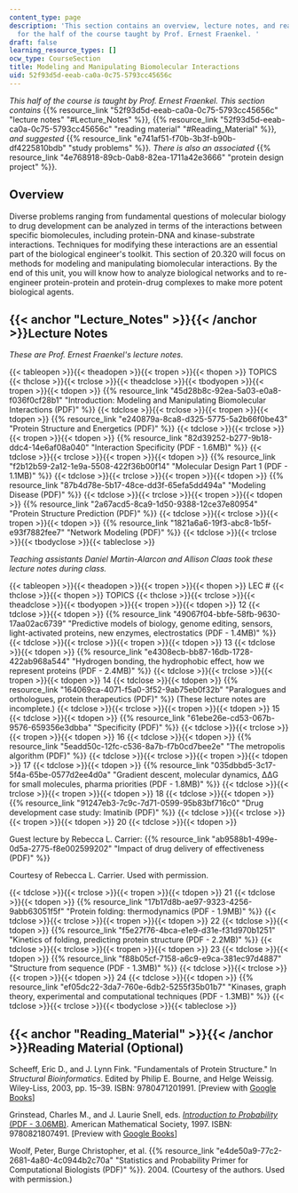 ```yaml
---
content_type: page
description: 'This section contains an overview, lecture notes, and reading material
  for the half of the course taught by Prof. Ernest Fraenkel. '
draft: false
learning_resource_types: []
ocw_type: CourseSection
title: Modeling and Manipulating Biomolecular Interactions
uid: 52f93d5d-eeab-ca0a-0c75-5793cc45656c
---
```

*This half of the course is taught by Prof. Ernest Fraenkel. This section contains* {{% resource_link "52f93d5d-eeab-ca0a-0c75-5793cc45656c" "lecture notes" "#Lecture_Notes" %}}*,* {{% resource_link "52f93d5d-eeab-ca0a-0c75-5793cc45656c" "reading material" "#Reading_Material" %}}*, and suggested* {{% resource_link "e741af51-f70b-3b3f-b90b-df4225810bdb" "study problems" %}}*. There is also an associated* {{% resource_link "4e768918-89cb-0ab8-82ea-1711a42e3666" "protein design project" %}}*.*

## Overview

Diverse problems ranging from fundamental questions of molecular biology to drug development can be analyzed in terms of the interactions between specific biomolecules, including protein-DNA and kinase-substrate interactions. Techniques for modifying these interactions are an essential part of the biological engineer's toolkit. This section of 20.320 will focus on methods for modeling and manipulating biomolecular interactions. By the end of this unit, you will know how to analyze biological networks and to re-engineer protein-protein and protein-drug complexes to make more potent biological agents.

## {{< anchor "Lecture_Notes" >}}{{< /anchor >}}Lecture Notes

*These are Prof. Ernest Fraenkel's lecture notes.*

{{< tableopen >}}{{< theadopen >}}{{< tropen >}}{{< thopen >}}
TOPICS
{{< thclose >}}{{< trclose >}}{{< theadclose >}}{{< tbodyopen >}}{{< tropen >}}{{< tdopen >}}
{{% resource_link "45d28b8c-92ea-5a03-e0a8-f036f0cf28b1" "Introduction: Modeling and Manipulating Biomolecular Interactions (PDF)" %}}
{{< tdclose >}}{{< trclose >}}{{< tropen >}}{{< tdopen >}}
{{% resource_link "e240879a-8ca8-d325-5775-5a2b66f0be43" "Protein Structure and Energetics (PDF)" %}}
{{< tdclose >}}{{< trclose >}}{{< tropen >}}{{< tdopen >}}
{{% resource_link "82d39252-b277-9b18-ddc4-14e6af08a040" "Interaction Specificity (PDF - 1.6MB)" %}}
{{< tdclose >}}{{< trclose >}}{{< tropen >}}{{< tdopen >}}
{{% resource_link "f2b12b59-2a12-1e9a-5508-422f36b00f14" "Molecular Design Part 1 (PDF - 1.1MB)" %}}
{{< tdclose >}}{{< trclose >}}{{< tropen >}}{{< tdopen >}}
{{% resource_link "87b4d78e-5b17-48ce-dd3f-65efa5dd494a" "Modeling Disease (PDF)" %}}
{{< tdclose >}}{{< trclose >}}{{< tropen >}}{{< tdopen >}}
{{% resource_link "2a67acd5-8ca9-1d50-9388-12ce37e80954" "Protein Structure Prediction (PDF)" %}}
{{< tdclose >}}{{< trclose >}}{{< tropen >}}{{< tdopen >}}
{{% resource_link "1821a6a6-19f3-abc8-1b5f-e93f7882fee7" "Network Modeling (PDF)" %}}
{{< tdclose >}}{{< trclose >}}{{< tbodyclose >}}{{< tableclose >}}

*Teaching assistants Daniel Martin-Alarcon and Allison Claas took these lecture notes during class.*

{{< tableopen >}}{{< theadopen >}}{{< tropen >}}{{< thopen >}}
LEC #
{{< thclose >}}{{< thopen >}}
TOPICS
{{< thclose >}}{{< trclose >}}{{< theadclose >}}{{< tbodyopen >}}{{< tropen >}}{{< tdopen >}}
12
{{< tdclose >}}{{< tdopen >}}
{{% resource_link "49067f04-bbfe-58fb-9630-17aa02ac6739" "Predictive models of biology, genome editing, sensors, light-activated proteins, new enzymes, electrostatics (PDF - 1.4MB)" %}}
{{< tdclose >}}{{< trclose >}}{{< tropen >}}{{< tdopen >}}
13
{{< tdclose >}}{{< tdopen >}}
{{% resource_link "e4308ecb-bb87-16db-1728-422ab968a544" "Hydrogen bonding, the hydrophobic effect, how we represent proteins (PDF - 2.4MB)" %}}
{{< tdclose >}}{{< trclose >}}{{< tropen >}}{{< tdopen >}}
14
{{< tdclose >}}{{< tdopen >}}
{{% resource_link "164069ca-4071-f5a0-3f52-9ab75eb0f32b" "Paralogues and orthologues, protein therapeutics (PDF)" %}} (These lecture notes are incomplete.)
{{< tdclose >}}{{< trclose >}}{{< tropen >}}{{< tdopen >}}
15
{{< tdclose >}}{{< tdopen >}}
{{% resource_link "61ebe26e-cd53-067b-9576-659356e3dbba" "Specificity (PDF)" %}}
{{< tdclose >}}{{< trclose >}}{{< tropen >}}{{< tdopen >}}
16
{{< tdclose >}}{{< tdopen >}}
{{% resource_link "5eadd50c-12fc-c536-8a7b-f7b0cd7bee2e" "The metropolis algorithm (PDF)" %}}
{{< tdclose >}}{{< trclose >}}{{< tropen >}}{{< tdopen >}}
17
{{< tdclose >}}{{< tdopen >}}
{{% resource_link "035dbbd5-3c17-5f4a-65be-0577d2ee4d0a" "Gradient descent, molecular dynamics, ΔΔG for small molecules, pharma priorities (PDF - 1.8MB)" %}}
{{< tdclose >}}{{< trclose >}}{{< tropen >}}{{< tdopen >}}
18
{{< tdclose >}}{{< tdopen >}}
{{% resource_link "91247eb3-7c9c-7d71-0599-95b83bf716c0" "Drug development case study: Imatinib (PDF)" %}}
{{< tdclose >}}{{< trclose >}}{{< tropen >}}{{< tdopen >}}
20
{{< tdclose >}}{{< tdopen >}}

Guest lecture by Rebecca L. Carrier: {{% resource_link "ab9588b1-499e-0d5a-2775-f8e002599202" "Impact of drug delivery of effectiveness (PDF)" %}}

Courtesy of Rebecca L. Carrier. Used with permission.

{{< tdclose >}}{{< trclose >}}{{< tropen >}}{{< tdopen >}}
21
{{< tdclose >}}{{< tdopen >}}
{{% resource_link "17b17d8b-ae97-9323-4256-9abb63051f5f" "Protein folding: thermodynamics (PDF - 1.9MB)" %}}
{{< tdclose >}}{{< trclose >}}{{< tropen >}}{{< tdopen >}}
22
{{< tdclose >}}{{< tdopen >}}
{{% resource_link "f5e27f76-4bca-e1e9-d31e-f31d970b1251" "Kinetics of folding, predicting protein structure (PDF - 2.2MB)" %}}
{{< tdclose >}}{{< trclose >}}{{< tropen >}}{{< tdopen >}}
23
{{< tdclose >}}{{< tdopen >}}
{{% resource_link "f88b05cf-7158-a6c9-e9ca-381ec97d4887" "Structure from sequence (PDF - 1.3MB)" %}}
{{< tdclose >}}{{< trclose >}}{{< tropen >}}{{< tdopen >}}
24
{{< tdclose >}}{{< tdopen >}}
{{% resource_link "ef05dc22-3da7-760e-6db2-5255f35b01b7" "Kinases, graph theory, experimental and computational techniques (PDF - 1.3MB)" %}}
{{< tdclose >}}{{< trclose >}}{{< tbodyclose >}}{{< tableclose >}}

## {{< anchor "Reading_Material" >}}{{< /anchor >}}Reading Material (Optional)

Scheeff, Eric D., and J. Lynn Fink. "Fundamentals of Protein Structure." In *Structural Bioinformatics*. Edited by Philip E. Bourne, and Helge Weissig. Wiley-Liss, 2003, pp. 15–39. ISBN: 9780471201991. \[Preview with [Google Books](http://books.google.com/books?id=4H_ai7ivRIcC&pg=PA15#v=onepage)\]

Grinstead, Charles M., and J. Laurie Snell, eds. [*Introduction to Probability* (PDF - 3.06MB)](http://www.dartmouth.edu/~chance/teaching_aids/books_articles/probability_book/amsbook.mac.pdf). American Mathematical Society, 1997. ISBN: 9780821807491. \[Preview with [Google Books](http://books.google.com/books?id=14oq4uWGCkwC&pg=PAfrontcover)\]

Woolf, Peter, Burge Christopher, et al. {{% resource_link "e4de50a9-77c2-2681-4a80-4c0944b2c70a" "Statistics and Probability Primer for Computational Biologists (PDF)" %}}. 2004. (Courtesy of the authors. Used with permission.)